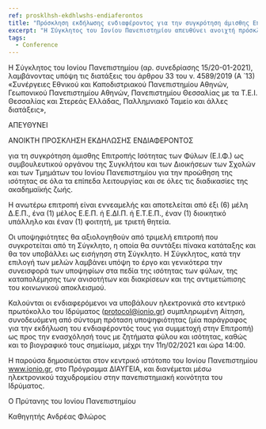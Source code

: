 ```yaml
---
ref: prosklhsh-ekdhlwshs-endiaferontos
title: "Πρόσκληση εκδήλωσης ενδιαφέροντος για την συγκρότηση άμισθης Επιτροπής Ισότητας των Φύλων (Ε.Ι.Φ.)."
excerpt: "Η Σύγκλητος του Ιονίου Πανεπιστημίου απευθύνει ανοιχτή πρόσκληση εκδήλωσης ενδιαφέροντος για τη συγκρότηση άμισθης Επιτροπής Ισότητας των Φύλων."
tags:
  - Conference
--- 
```

Η Σύγκλητος του Ιονίου Πανεπιστημίου (αρ. συνεδρίασης 15/20-01-2021),  λαμβάνοντας υπόψη τις διατάξεις του άρθρου 33 του ν. 4589/2019 (Α ́ 13) «Συνέργειες Εθνικού και Καποδιστριακού Πανεπιστημίου Αθηνών, Γεωπονικού Πανεπιστημίου Αθηνών, Πανεπιστημίου Θεσσαλίας με τα Τ.Ε.Ι. Θεσσαλίας και Στερεάς Ελλάδας, Παλλημνιακό Ταμείο και άλλες διατάξεις»,

ΑΠΕΥΘΥΝΕΙ

ΑΝΟΙΚΤΗ ΠΡΟΣΚΛΗΣΗ ΕΚΔΗΛΩΣΗΣ ΕΝΔΙΑΦΕΡΟΝΤΟΣ

για τη συγκρότηση άμισθης Επιτροπής Ισότητας των Φύλων (Ε.Ι.Φ.) ως συμβουλευτικού οργάνου της Συγκλήτου και των Διοικήσεων των Σχολών και των Τμημάτων του Ιονίου Πανεπιστημίου για την προώθηση της ισότητας σε όλα τα επίπεδα λειτουργίας και σε όλες τις διαδικασίες της ακαδημαϊκής ζωής.

Η ανωτέρω επιτροπή είναι εννεαμελής και αποτελείται από έξι (6) μέλη Δ.Ε.Π., ένα (1) μέλος Ε.Ε.Π. ή Ε.ΔΙ.Π. ή Ε.Τ.Ε.Π., έναν (1) διοικητικό υπάλληλο και έναν (1) φοιτητή, με τριετή θητεία.

Οι υποψηφιότητες θα αξιολογηθούν από τριμελή επιτροπή που συγκροτείται από τη Σύγκλητο, η οποία θα συντάξει πίνακα κατάταξης και θα τον υποβάλλει ως εισήγηση στη Σύγκλητο. Η Σύγκλητος, κατά την επιλογή των μελών λαμβάνει υπόψη το έργο και γενικότερα την συνεισφορά των υποψηφίων στα πεδία της ισότητας των φύλων, της καταπολέμησης των ανισοτήτων και διακρίσεων και της αντιμετώπισης του κοινωνικού αποκλεισμού.

Καλούνται οι ενδιαφερόμενοι να υποβάλουν ηλεκτρονικά στο κεντρικό πρωτόκολλο του Ιδρύματος (protocol@ionio.gr) συμπληρωμένη Αίτηση, συνοδευόμενη από σύντομη πρόταση υποψηφιότητας (μία παράγραφος για την εκδήλωση του ενδιαφέροντός τους για συμμετοχή στην Επιτροπή) ως προς την ενασχόλησή τους με ζητήματα φύλου και ισότητας, καθώς και το βιογραφικό τους σημείωμα, μέχρι την 11η/02/2021 και ώρα 14:00.

Η παρούσα δημοσιεύεται στον κεντρικό ιστότοπο του Ιονίου Πανεπιστημίου www.ionio.gr, στο Πρόγραμμα ΔΙΑΥΓΕΙΑ, και διανέμεται μέσω ηλεκτρονικού ταχυδρομείου στην πανεπιστημιακή κοινότητα του Ιδρύματος.

 

 

Ο Πρύτανης του Ιονίου Πανεπιστημίου 

Καθηγητής Ανδρέας Φλώρος
